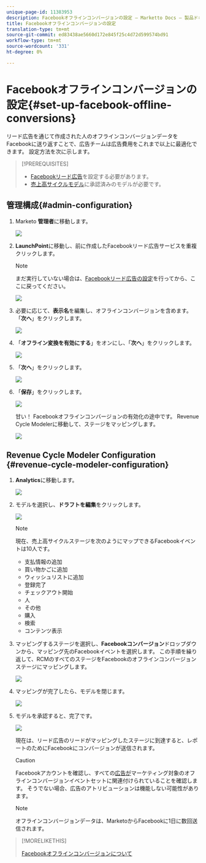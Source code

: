 ```yaml
---
unique-page-id: 11383953
description: Facebookオフラインコンバージョンの設定 — Marketto Docs — 製品ドキュメント
title: Facebookオフラインコンバージョンの設定
translation-type: tm+mt
source-git-commit: ed83438ae5660d172e845f25c4d72d599574bd91
workflow-type: tm+mt
source-wordcount: '331'
ht-degree: 0%

---
```



# Facebookオフラインコンバージョンの設定{#set-up-facebook-offline-conversions}

リード広告を通じて作成された人のオフラインコンバージョンデータをFacebookに送り返すことで、広告チームは広告費用をこれまで以上に最適化できます。 設定方法を次に示します。

>[!PREREQUISITES]
>
>* [Facebookリード広告](/help/marketo/product-docs/demand-generation/facebook/set-up-facebook-lead-ads.md)を設定する必要があります。
>* [売上高サイクルモデル](/help/marketo/product-docs/reporting/revenue-cycle-analytics/revenue-cycle-models/understanding-revenue-models.md)に承認済みのモデルが必要です。


## 管理構成{#admin-configuration}

1. Marketo **管理者**&#x200B;に移動します。

   ![](assets/image2016-11-29-13-3a8-3a45.png)

1. **LaunchPoint**&#x200B;に移動し、前に作成したFacebookリード広告サービスを重複クリックします。

   >[!NOTE]
   >
   >まだ実行していない場合は、[Facebookリード広告の設定](/help/marketo/product-docs/demand-generation/facebook/set-up-facebook-lead-ads.md)を行ってから、ここに戻ってください。

   ![](assets/image2016-11-29-13-3a10-3a43.png)

1. 必要に応じて、**表示名**&#x200B;を編集し、オフラインコンバージョンを含めます。 「**次へ**」をクリックします。

   ![](assets/image2016-11-29-13-3a12-3a19.png)

1. 「**オフライン変換を有効にする**」をオンにし、「**次へ**」をクリックします。

   ![](assets/image2016-11-29-13-3a13-3a32.png)

1. 「**次へ**」をクリックします。

   ![](assets/image2016-11-29-13-3a14-3a17.png)

1. 「**保存**」をクリックします。

   ![](assets/image2016-11-29-13-3a14-3a52.png)

   甘い！ Facebookオフラインコンバージョンの有効化の途中です。 Revenue Cycle Modelerに移動して、ステージをマッピングします。

   ![](assets/image2016-11-29-13-3a16-3a55.png)

## Revenue Cycle Modeler Configuration {#revenue-cycle-modeler-configuration}

1. **Analytics**&#x200B;に移動します。

   ![](assets/image2016-11-29-13-3a29-3a23.png)

1. モデルを選択し、**ドラフトを編集**&#x200B;をクリックします。

   ![](assets/image2016-11-29-13-3a31-3a6.png)

   >[!NOTE]
   >
   >現在、売上高サイクルステージを次のようにマップできるFacebookイベントは10人です。
   >
   >* 支払情報の追加
   >* 買い物かごに追加
   >* ウィッシュリストに追加
   >* 登録完了
   >* チェックアウト開始
   >* 人
   >* その他
   >* 購入
   >* 検索
   >* コンテンツ表示


1. マッピングするステージを選択し、**Facebookコンバージョン**&#x200B;ドロップダウンから、マッピング先のFacebookイベントを選択します。 この手順を繰り返して、RCMのすべてのステージをFacebookのオフラインコンバージョンステージにマッピングします。

   ![](assets/1-1.png)

1. マッピングが完了したら、モデルを閉じます。

   ![](assets/2.png)

1. モデルを承認すると、完了です。

   ![](assets/image2016-11-29-15-3a6-3a30.png)

   現在は、リード広告のリードがマッピングしたステージに到達すると、レポートのためにFacebookにコンバージョンが送信されます。

   >[!CAUTION]
   >
   >Facebookアカウントを確認し、すべての[広告が](https://www.facebook.com/business/url/?href=%2Fbusiness%2Fhelp%2Fwww%2F1776828022605281&amp;cmsid&amp;creative=link&amp;creative_detail=advertiser-help-center&amp;create_type&amp;destination_cms_id&amp;orig_http_referrer)マーケティング対象のオフラインコンバージョンイベントセットに関連付けられていることを確認します。 そうでない場合、広告のアトリビューションは機能しない可能性があります。

   >[!NOTE]
   >
   >オフラインコンバージョンデータは、MarketoからFacebookに1日に数回送信されます。

>[!MORELIKETHIS]
>
>[Facebookオフラインコンバージョンについて](/help/marketo/product-docs/demand-generation/facebook/understanding-facebook-offline-conversions.md)
